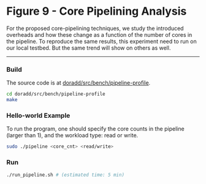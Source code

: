 # Figure 9 - Core Pipelining Analysis

For the proposed core-pipelining techniques, we study the introduced overheads and how these change as a function of the number of cores in the pipeline. To reproduce the same results, this experiment need to run on our local testbed. But the same trend will show on others as well.

---

### Build

The source code is at [doradd/src/bench/pipeline-profile](https://github.com/doradd-rt/doradd/tree/main/src/bench/pipeline-profile).

```bash
cd doradd/src/bench/pipeline-profile
make
```

### Hello-world Example

To run the program, one should specify the core counts in the pipeline (larger than 1), and the workload type: read or write.

```bash
sudo ./pipeline <core_cnt> <read/write>
```

### Run 

```bash
./run_pipeline.sh # (estimated time: 5 min)
```
